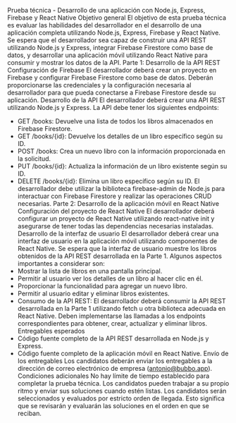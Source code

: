 Prueba técnica - Desarrollo de una
aplicación con Node.js, Express,
Firebase y React Native
Objetivo general
El objetivo de esta prueba técnica es evaluar las habilidades del desarrollador en el
desarrollo de una aplicación completa utilizando Node.js, Express, Firebase y React Native.
Se espera que el desarrollador sea capaz de construir una API REST utilizando Node.js y
Express, integrar Firebase Firestore como base de datos, y desarrollar una aplicación móvil
utilizando React Native para consumir y mostrar los datos de la API.
Parte 1: Desarrollo de la API REST
Configuración de Firebase
El desarrollador deberá crear un proyecto en Firebase y configurar Firebase Firestore como
base de datos. Deberán proporcionarse las credenciales y la configuración necesaria al
desarrollador para que pueda conectarse a Firebase Firestore desde su aplicación.
Desarrollo de la API
El desarrollador deberá crear una API REST utilizando Node.js y Express. La API debe
tener los siguientes endpoints:
- GET /books: Devuelve una lista de todos los libros almacenados en Firebase
Firestore.
- GET /books/{id}: Devuelve los detalles de un libro específico según su ID.
- POST /books: Crea un nuevo libro con la información proporcionada en la solicitud.
- PUT /books/{id}: Actualiza la información de un libro existente según su ID.
- DELETE /books/{id}: Elimina un libro específico según su ID.
El desarrollador debe utilizar la biblioteca firebase-admin de Node.js para interactuar con
Firebase Firestore y realizar las operaciones CRUD necesarias.
Parte 2: Desarrollo de la aplicación móvil en React
Native
Configuración del proyecto de React Native
El desarrollador deberá configurar un proyecto de React Native utilizando react-native init y
asegurarse de tener todas las dependencias necesarias instaladas.
Desarrollo de la interfaz de usuario
El desarrollador deberá crear una interfaz de usuario en la aplicación móvil utilizando
componentes de React Native. Se espera que la interfaz de usuario muestre los libros
obtenidos de la API REST desarrollada en la Parte 1. Algunos aspectos importantes a
considerar son:
- Mostrar la lista de libros en una pantalla principal.
- Permitir al usuario ver los detalles de un libro al hacer clic en él.
- Proporcionar la funcionalidad para agregar un nuevo libro.
- Permitir al usuario editar y eliminar libros existentes.
- Consumo de la API REST: El desarrollador deberá consumir la API REST
desarrollada en la Parte 1 utilizando fetch u otra biblioteca adecuada en React
Native. Deben implementarse las llamadas a los endpoints correspondientes para
obtener, crear, actualizar y eliminar libros.
Entregables esperados
- Código fuente completo de la API REST desarrollada en Node.js y Express.
- Código fuente completo de la aplicación móvil en React Native.
Envío de los entregables
Los candidatos deberán enviar los entregables a la dirección de correo electrónico de
empresa (antonio@bubbo.app).
Condiciones adicionales
No hay límite de tiempo establecido para completar la prueba técnica. Los candidatos
pueden trabajar a su propio ritmo y enviar sus soluciones cuando estén listas.
Los candidatos serán seleccionados y evaluados por estricto orden de llegada. Esto
significa que se revisarán y evaluarán las soluciones en el orden en que se reciban.